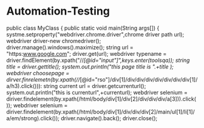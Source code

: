 # Automation-Testing
public class MyClass {
    public static void main(String args[]) {
     systme.setproperty("webdriver.chrome.driver",chrome driver path url);
webdriver driver-new chromedriver();
driver.manage().windows().maximize();
string url = "https:www.google.com";
driver.get(url);
webdriver typename =  driver.findElement(by.xpath("//*[@id="input"]",keys.enter(toolsqa));
string title = driver.gettitle();
system.out.println("this page title is ".+title );
webdriver choosepage = dirver.finrelemetn(by.xpath(//*[@id="rso"]/div[1]/div/div/div/div/div/div/div[1]/a/h3).click())):
string current url = driver.getcurrenturl();
system.out.println("this is currenturl",+currenturl);
webdriver selenium = diriver.findelement(by.xpath(/html/body/div[1]/div[2]/div/div/div/a[3])).click());
webdriver selenium = diriver.findelement(by.xpath(/html/body/div[1]/div/div/div[2]/main/ul[1]/li[1]/a/em/strong).click());
driver.navigate().back();
driver.close(); 
